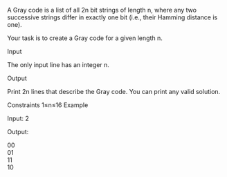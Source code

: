 A Gray code is a list of all 2n bit strings of length n, where any two successive strings differ in exactly one bit (i.e., their Hamming distance is one).

Your task is to create a Gray code for a given length n.

Input

The only input line has an integer n.

Output

Print 2n lines that describe the Gray code. You can print any valid solution.

Constraints
1≤n≤16
Example

Input:
2

Output:

00<br>
01<br>
11<br>
10<br>
